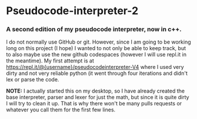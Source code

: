 # Pseudocode-interpreter-2
### A second edition of my pseudocode interpreter, now in c++.
I do not normally use GitHub or git. However, since I am going to be working long on this project (I hope) I wanted to not only be able to keep track, but to also maybe use the new github codespaces (however I will use repl.it in the meantime).
My first attempt is at https://repl.it/@{username}/pseudocodeinterpreter-V4 where I used very dirty and not very reliable python (it went through four iterations and didn't lex or parse the code.

**NOTE:** I actually started this on my desktop, so I have already created the base interpreter, parser and lexer for just the math, but since it is quite dirty I will try to clean it up. That is why there won't be many pulls requests or whatever you call them for the first few lines.
